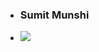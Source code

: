 <ul>
<li><h3>Sumit Munshi</h3></li>

<li><img src="https://cloud.githubusercontent.com/assets/14128808/9964607/47578ff6-5dff-11e5-8c05-082d6def95f4.jpg"></li>
</ul>
